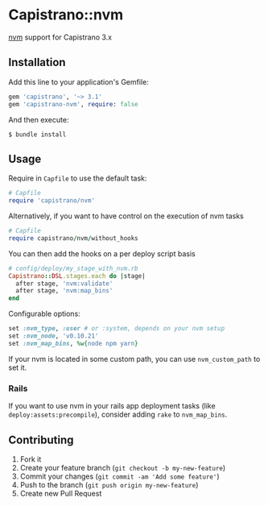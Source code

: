 # Capistrano::nvm

[nvm](https://github.com/creationix/nvm) support for Capistrano 3.x

## Installation

Add this line to your application's Gemfile:

```ruby
gem 'capistrano', '~> 3.1'
gem 'capistrano-nvm', require: false
```

And then execute:

    $ bundle install

## Usage

Require in `Capfile` to use the default task:

```ruby
# Capfile
require 'capistrano/nvm'
```

Alternatively, if you want to have control on the execution of nvm tasks

```ruby
# Capfile
require capistrano/nvm/without_hooks
```

You can then add the hooks on a per deploy script basis

```ruby
# config/deploy/my_stage_with_nvm.rb
Capistrano::DSL.stages.each do |stage|
  after stage, 'nvm:validate'
  after stage, 'nvm:map_bins'
end
```

Configurable options:

```ruby
set :nvm_type, :user # or :system, depends on your nvm setup
set :nvm_node, 'v0.10.21'
set :nvm_map_bins, %w{node npm yarn}
```

If your nvm is located in some custom path, you can use `nvm_custom_path` to set it.

### Rails

If you want to use nvm in your rails app deployment tasks (like `deploy:assets:precompile`),
consider adding `rake` to `nvm_map_bins`.

## Contributing

1. Fork it
2. Create your feature branch (`git checkout -b my-new-feature`)
3. Commit your changes (`git commit -am 'Add some feature'`)
4. Push to the branch (`git push origin my-new-feature`)
5. Create new Pull Request
